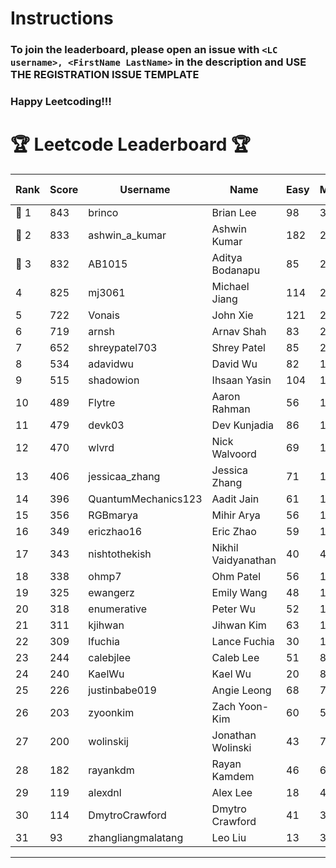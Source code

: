 # Instructions
### To join the leaderboard, please open an issue with `<LC username>, <FirstName LastName>` in the description and USE THE REGISTRATION ISSUE TEMPLATE
### Happy Leetcoding!!!


# 🏆 Leetcode Leaderboard 🏆

| Rank | Score | Username       | Name | Easy | Medium | Hard | Problems Solved |
|------|----------------|-----------------|-------------------|--------------|--------------|--------------|--------------|
| 🥇 1 | 843 | brinco | Brian Lee | 98 | 305 | 45 | 448 |
| 🥈 2 | 833 | ashwin_a_kumar | Ashwin Kumar | 182 | 291 | 23 | 496 |
| 🥉 3 | 832 | AB1015 | Aditya Bodanapu | 85 | 273 | 67 | 425 |
| 4 | 825 | mj3061 | Michael Jiang | 114 | 285 | 47 | 446 |
| 5 | 722 | Vonais | John Xie | 121 | 248 | 35 | 404 |
| 6 | 719 | arnsh | Arnav Shah | 83 | 234 | 56 | 373 |
| 7 | 652 | shreypatel703 | Shrey Patel | 85 | 240 | 29 | 354 |
| 8 | 534 | adavidwu | David Wu | 82 | 169 | 38 | 289 |
| 9 | 515 | shadowion | Ihsaan Yasin | 104 | 174 | 21 | 299 |
| 10 | 489 | Flytre | Aaron Rahman | 56 | 155 | 41 | 252 |
| 11 | 479 | devk03 | Dev Kunjadia | 86 | 180 | 11 | 277 |
| 12 | 470 | wlvrd | Nick Walvoord | 69 | 172 | 19 | 260 |
| 13 | 406 | jessicaa_zhang | Jessica Zhang | 71 | 142 | 17 | 230 |
| 14 | 396 | QuantumMechanics123 | Aadit Jain | 61 | 142 | 17 | 220 |
| 15 | 356 | RGBmarya | Mihir Arya | 56 | 117 | 22 | 195 |
| 16 | 349 | ericzhao16 | Eric Zhao | 59 | 130 | 10 | 199 |
| 17 | 343 | nishtothekish | Nikhil Vaidyanathan | 40 | 42 | 73 | 155 |
| 18 | 338 | ohmp7 | Ohm Patel | 56 | 123 | 12 | 191 |
| 19 | 325 | ewangerz | Emily Wang | 48 | 110 | 19 | 177 |
| 20 | 318 | enumerative | Peter Wu | 52 | 112 | 14 | 178 |
| 21 | 311 | kjihwan | Jihwan Kim | 63 | 103 | 14 | 180 |
| 22 | 309 | lfuchia | Lance Fuchia | 30 | 129 | 7 | 166 |
| 23 | 244 | calebjlee | Caleb Lee | 51 | 83 | 9 | 143 |
| 24 | 240 | KaelWu | Kael Wu | 20 | 86 | 16 | 122 |
| 25 | 226 | justinbabe019 | Angie Leong | 68 | 73 | 4 | 145 |
| 26 | 203 | zyoonkim | Zach Yoon-Kim | 60 | 58 | 9 | 127 |
| 27 | 200 | wolinskij | Jonathan Wolinski | 43 | 74 | 3 | 120 |
| 28 | 182 | rayankdm | Rayan Kamdem | 46 | 65 | 2 | 113 |
| 29 | 119 | alexdnl | Alex Lee | 18 | 43 | 5 | 66 |
| 30 | 114 | DmytroCrawford | Dmytro Crawford | 41 | 35 | 1 | 77 |
| 31 | 93 | zhangliangmalatang | Leo Liu | 13 | 37 | 2 | 52 |
---